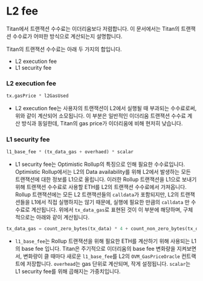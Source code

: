 # L2 fee

Titan에서 트랜잭션 수수료는 이더리움보다 저렴합니다. 이 문서에서는 Titan의 트랜잭션 수수료가 어떠한 방식으로 계산되는지 설명합니다.

Titan의 트랜잭션 수수료는 아래 두 가지의 합입니다.

* L2 execution fee
* L1 security fee

### L2 execution fee

```python
tx.gasPrice * l2GasUsed
```

* L2 execution fee는 사용자의 트랜잭션이 L2에서 실행될 때 부과되는 수수료로써, 위와 같이 계산되어 소모됩니다. 이 부분은 일반적인 이더리움 트랜잭션 수수료 계산 방식과 동일한데, Titan의 gas price가 이더리움에 비해 현저히 낮습니다.

### L1 security fee

```python
l1_base_fee * (tx_data_gas + overhaed) * scalar
```

* L1 security fee는 Optimistic Rollup의 특징으로 인해 필요한 수수료입니다. Optimistic Rollup에서는 L2의 Data availability를 위해 L2에서 발생하는 모든 트랜잭션에 대한 정보를 L1으로 올립니다. 이러한 Rollup 트랜잭션을 L1으로 보내기 위해 트랜잭션 수수료로 사용할 ETH를 L2의 트랜잭션 수수료에서 가져옵니다. Rollup 트랜잭션에는 모든 L2 트랜잭션들의 `calldata`가 포함되지만, L2의 트랜잭션들을 L1에서 직접 실행하지는 않기 때문에, 실행에 필요한 만큼의 `calldata` 만 수수료로 계산됩니다. 위에서 `tx_data_gas`로 표현된 것이 이 부분에 해당하며, 구체적으로는 아래와 같이 계산됩니다.

```python
tx_data_gas = count_zero_bytes(tx_data) * 4 + count_non_zero_bytes(tx_data) * 16
```

* `l1_base_fee`는 Rollup 트랜잭션을 위해 필요한 ETH를 계산하기 위해 사용되는 L1의 base fee 입니다. Titan은 주기적으로 이더리움의 base fee 변화량을 지켜보면서, 변화량이 클 때마다 새로운 `l1_base_fee`를 L2의 `OVM_GasPriceOracle` 컨트랙트에 저장합니다. `overhead`는 gas 단위로 계산되며, 작게 설정됩니다. `scalar`는 L1 security fee를 위해 곱해지는 가중치입니다.
